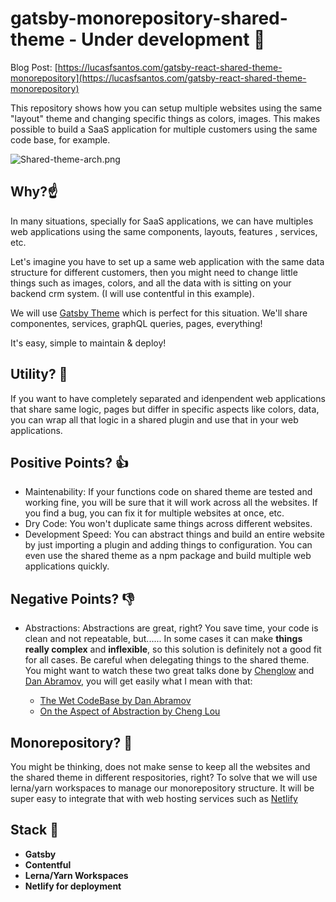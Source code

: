 # gatsby-monorepository-shared-theme - Under development :runner:

Blog Post: [https://lucasfsantos.com/gatsby-react-shared-theme-monorepository](https://lucasfsantos.com/gatsby-react-shared-theme-monorepository)

This repository shows how you can setup multiple websites using the same "layout" theme and changing specific things as colors, images. This makes possible to build a SaaS application for multiple customers using the same code base, for example.

![Shared-theme-arch.png](https://d33wubrfki0l68.cloudfront.net/29613106f229b55f39ef78a2eb1bff263ed5ef57/0a1ce/media/gatsby-theme-right.png)

## Why?:point_up:

In many situations, specially for SaaS applications, we can have multiples web applications using the same components, layouts, features , services, etc.

Let's imagine you have to set up a same web application with the same data structure for different customers, then you might need to change little things such as images, colors, and all the data with is sitting on your backend crm system. (I will use contentful in this example).

We will use [Gatsby Theme](https://www.gatsbyjs.org/docs/themes/what-are-gatsby-themes/) which is perfect for this situation. We'll share componentes, services, graphQL queries, pages, everything!

It's easy, simple to maintain & deploy!

## Utility? :muscle:

If you want to have completely separated and idenpendent web applications that share same logic, pages but differ in specific aspects like colors, data, you can wrap all that logic in a shared plugin and use that in your web applications. 

## Positive Points? :+1:

- Maintenability: If your functions code on shared theme are tested and working fine, you will be sure that it will work across all the websites. If you find a bug, you can fix it for multiple websites at once, etc.
- Dry Code: You won't duplicate same things across different websites.
- Development Speed: You can abstract things and build an entire website by just importing a plugin and adding things to configuration. You can even use the shared theme as a npm package and build multiple web applications quickly.


## Negative Points? :thumbsdown:

- Abstractions: Abstractions are great, right? You save time, your code is clean and not repeatable, but...... In some cases it can make **things really complex** and **inflexible**, so this solution is definitely not a good fit for all cases. Be careful when delegating things to the shared theme. You might want to watch these two great talks done by [Chenglow](https://github.com/chenglou) and [Dan Abramov](https://github.com/gaearon), you will get easily what I mean with that: 

  - [The Wet CodeBase by Dan Abramov](https://www.deconstructconf.com/2019/dan-abramov-the-wet-codebase)
  - [On the Aspect of Abstraction by Cheng Lou](https://www.youtube.com/watch?v=mVVNJKv9esE)


## Monorepository? :muscle:

You might be thinking, does not make sense to keep all the websites and the shared theme in different respositories, right? To solve that we will use lerna/yarn workspaces to manage our monorepository structure. It will be super easy to integrate that with web hosting services such as [Netlify](https://www.netlify.com/)

## Stack :rocket:

- **Gatsby**
- **Contentful**
- **Lerna/Yarn Workspaces**
- **Netlify for deployment**
